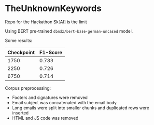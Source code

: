 # TheUnknownKeywords
Repo for the Hackathon Sk[AI] is the limit

Using BERT pre-trained `dbmdz/bert-base-german-uncased` model.

Some results:

| Checkpoint | F1-Score |
|------------|----------|
| 1750       | 0.733    |
| 2250       | 0.726    |
| 6750       | 0.714    |

Corpus preprocessing:

* Footers and signatures were removed
* Email subject was concatenated with the email body
* Long emails were split into smaller chunks and duplicated rows were inserted
* HTML and JS code was removed

